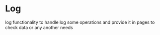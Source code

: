 # Log
log functionality to handle log some operations and provide it in pages to check data or any another needs



